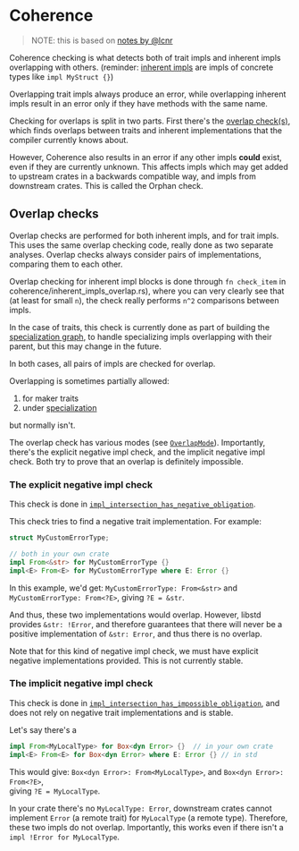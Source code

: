 
# Coherence

> NOTE: this is based on [notes by @lcnr](https://github.com/rust-lang/rust/pull/121848)

Coherence checking is what detects both of trait impls and inherent impls overlapping with others.
(reminder: [inherent impls](https://doc.rust-lang.org/reference/items/implementations.html#inherent-implementations) are impls of concrete types like `impl MyStruct {}`)

Overlapping trait impls always produce an error,
while overlapping inherent impls result in an error only if they have methods with the same name.

Checking for overlaps is split in two parts. First there's the [overlap check(s)](#overlap-checks), 
which finds overlaps between traits and inherent implementations that the compiler currently knows about.

However, Coherence also results in an error if any other impls **could** exist,
even if they are currently unknown. 
This affects impls which may get added to upstream crates in a backwards compatible way,
and impls from downstream crates. 
This is called the Orphan check.

## Overlap checks

Overlap checks are performed for both inherent impls, and for trait impls.
This uses the same overlap checking code, really done as two separate analyses.
Overlap checks always consider pairs of implementations, comparing them to each other.

Overlap checking for inherent impl blocks is done through `fn check_item` in coherence/inherent_impls_overlap.rs),
where you can very clearly see that (at least for small `n`), the check really performs `n^2`
comparisons between impls. 

In the case of traits, this check is currently done as part of building the [specialization graph](./specialization.md),
to handle specializing impls overlapping with their parent, but this may change in the future.

In both cases, all pairs of impls are checked for overlap.

Overlapping is sometimes partially allowed:

1. for maker traits
2. under [specialization](./specialization.md)

but normally isn't. 

The overlap check has various modes (see [`OverlapMode`]).
Importantly, there's the explicit negative impl check, and the implicit negative impl check.
Both try to prove that an overlap is definitely impossible.

[`OverlapMode`]: https://doc.rust-lang.org/beta/nightly-rustc/rustc_middle/traits/specialization_graph/enum.OverlapMode.html

### The explicit negative impl check

This check is done in [`impl_intersection_has_negative_obligation`]. 

This check tries to find a negative trait implementation. 
For example:

```rust
struct MyCustomErrorType;

// both in your own crate
impl From<&str> for MyCustomErrorType {}
impl<E> From<E> for MyCustomErrorType where E: Error {}
```

In this example, we'd get:
`MyCustomErrorType: From<&str>` and `MyCustomErrorType: From<?E>`, giving `?E = &str`.

And thus, these two implementations would overlap.
However, libstd provides `&str: !Error`, and therefore guarantees that there 
will never be a positive implementation of `&str: Error`, and thus there is no overlap.

Note that for this kind of negative impl check, we must have explicit negative implementations provided.
This is not currently stable.

[`impl_intersection_has_negative_obligation`]: https://doc.rust-lang.org/beta/nightly-rustc/rustc_trait_selection/traits/coherence/fn.impl_intersection_has_negative_obligation.html

### The implicit negative impl check

This check is done in [`impl_intersection_has_impossible_obligation`],
and does not rely on negative trait implementations and is stable.

Let's say there's a 
```rust
impl From<MyLocalType> for Box<dyn Error> {}  // in your own crate
impl<E> From<E> for Box<dyn Error> where E: Error {} // in std
```

This would give: `Box<dyn Error>: From<MyLocalType>`, and `Box<dyn Error>: From<?E>`,  
giving `?E = MyLocalType`.

In your crate there's no `MyLocalType: Error`, downstream crates cannot implement `Error` (a remote trait) for `MyLocalType` (a remote type).
Therefore, these two impls do not overlap.
Importantly, this works even if there isn't a `impl !Error for MyLocalType`.

[`impl_intersection_has_impossible_obligation`]: https://doc.rust-lang.org/beta/nightly-rustc/rustc_trait_selection/traits/coherence/fn.impl_intersection_has_impossible_obligation.html

